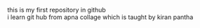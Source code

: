 this is my first repository in github <br>
i learn git hub from apna collage which is taught by kiran pantha
